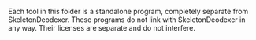 Each tool in this folder is a standalone program, completely separate from SkeletonDeodexer. These programs do not link with SkeletonDeodexer in any way. Their licenses are separate and do not interfere.
